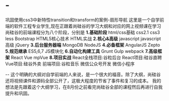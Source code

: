 # -
巩固使用css3中新特性transition和transform的案例-扇形导航
这里是一个自学前端的软件工程专业学生,现在正跟着尚硅谷的学习大纲和对应的网上视频课在学习
尚硅谷的前端课程分为八个阶段，分别是
**1.基础阶段**
  html/css基础
  css2.1
  css3
  less
  Bootstrap
  HTML5核心技术
  HTML实战
**2.核心&高级**
  javascript
  javascript高级
  jQuery
**3.后台服务器端**
  MongoDB
  NodeJS
**4.必备框架**
  AngularJS
  Zepto
**5.规范继承**
  ES5,6,7
  JS模块化
**6.自动化构建工具**
  Grunt
  Gulp
  webpack
**7.高级框架**
  React
  Vue
  mpVue
**8.项目实战**
  React全栈项目:谷粒后台
  React项目:硅谷直聘
  Vue项目:硅谷外卖
  前端项目:谷粒音乐
  微信公众号开发
  微信小程序
  
--
这个明确的大纲对自学前端的人来说，是一个很大的福音。除了大纲，尚硅谷还将视频课件和源码全部公开了，这极大程度的节省了事件和复习的成本。
我的想法是先跟着这个大纲学习，在8月份之前看完尚硅谷全部的课程然后再进行自我提升和巩固。
